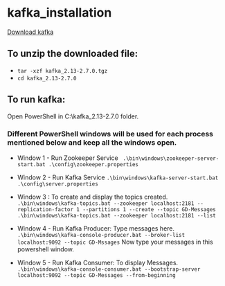 # kafka_installation
[Download kafka](https://apache.claz.org/kafka/2.7.0/kafka_2.13-2.7.0.tgz) 

## To unzip the downloaded file:
* ```tar -xzf kafka_2.13-2.7.0.tgz```
* ```cd kafka_2.13-2.7.0 ```
## To run kafka:
 Open PowerShell in C:\kafka_2.13-2.7.0 folder.
 

 ### Different PowerShell windows will be used for each process mentioned below and keep all the windows open.

 * Window 1 - Run Zookeeper Service
``` .\bin\windows\zookeeper-server-start.bat .\config\zookeeper.properties```
* Window 2 - Run Kafka Service 
``` .\bin\windows\kafka-server-start.bat .\config\server.properties ```
* Window 3 : To create and display the topics created.
```.\bin\windows\kafka-topics.bat --zookeeper localhost:2181 --replication-factor 1 --partitions 1 --create --topic GD-Messages ```
```.\bin\windows\kafka-topics.bat --zookeeper localhost:2181 --list ```
* Window 4 - Run Kafka Producer: Type messages here.
``` .\bin\windows\kafka-console-producer.bat --broker-list localhost:9092 --topic GD-Mssages ```
Now type your messages in this powershell window.

* Window 5 - Run Kafka Consumer: To display Messages.
``` .\bin\windows\kafka-console-consumer.bat --bootstrap-server localhost:9092 --topic GD-Messages --from-beginning```
